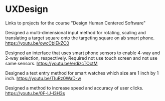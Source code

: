 # UXDesign
Links to projects for the course "Design Human Centered Software"

Designed a multi-dimensional input method for rotating, scaling and translating a target square onto the targeting square on ab smart phone.  
https://youtu.be/owcCbIEkZC0

Designed an interface that uses smart phone sensors to enable 4-way and 2-way selection, respectively. Required not use touch screen and not use same sensors. 
https://youtu.be/erdizcTOctM

Designed a text entry method for smart watches which size are 1 inch by 1 inch.
https://youtu.be/TIuRz0WaD-w

Designed a method to increase speed and accuracy of user clicks. 
https://youtu.be/0F-lJ-l3H3s
